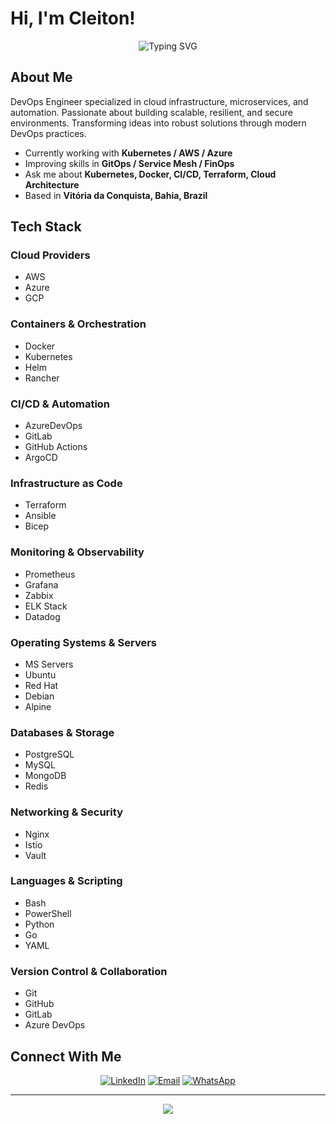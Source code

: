 # Hi, I'm Cleiton!

<div align="center">
  
  ![Typing SVG](https://readme-typing-svg.herokuapp.com?font=Fira+Code&pause=1000&color=00D9FF&center=true&vCenter=true&width=500&lines=DevOps+Engineer;Cloud+%26+Infrastructure+Specialist;Microservices+Architect;Linux+%26+Networking+Expert+%F0%9F%9A%80)
  
</div>

## About Me

DevOps Engineer specialized in cloud infrastructure, microservices, and automation. Passionate about building scalable, resilient, and secure environments. Transforming ideas into robust solutions through modern DevOps practices.

- Currently working with **Kubernetes / AWS / Azure**
- Improving skills in **GitOps / Service Mesh / FinOps**
- Ask me about **Kubernetes, Docker, CI/CD, Terraform, Cloud Architecture**
- Based in **Vitória da Conquista, Bahia, Brazil**

## Tech Stack

### Cloud Providers
- AWS
- Azure
- GCP

### Containers & Orchestration
- Docker
- Kubernetes
- Helm
- Rancher

### CI/CD & Automation
- AzureDevOps
- GitLab
- GitHub Actions
- ArgoCD

### Infrastructure as Code
- Terraform
- Ansible
- Bicep
  
### Monitoring & Observability
- Prometheus
- Grafana
- Zabbix
- ELK Stack
- Datadog
  
### Operating Systems & Servers
- MS Servers
- Ubuntu
- Red Hat
- Debian
- Alpine

### Databases & Storage
- PostgreSQL
- MySQL
- MongoDB
- Redis

### Networking & Security
- Nginx
- Istio
- Vault

### Languages & Scripting
- Bash
- PowerShell
- Python
- Go
- YAML

### Version Control & Collaboration
- Git
- GitHub
- GitLab
- Azure DevOps
  
## Connect With Me

<div align="center">

[![LinkedIn](https://img.shields.io/badge/LinkedIn-0077B5?style=for-the-badge&logo=linkedin&logoColor=white)](https://www.linkedin.com/in/seu-perfil)
[![Email](https://img.shields.io/badge/Email-D14836?style=for-the-badge&logo=gmail&logoColor=white)](mailto:cleitondeoliveira3@gmail.com)
[![WhatsApp](https://img.shields.io/badge/WhatsApp-25D366?style=for-the-badge&logo=whatsapp&logoColor=white)](https://wa.me/5577998007899)

</div>

---

<div align="center">
  <img src="https://capsule-render.vercel.app/api?type=waving&color=00D9FF&height=100&section=footer"/>
</div>
